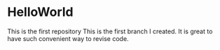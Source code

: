 # HelloWorld
This is the first repository
This is the first branch I created. It is great to have such convenient way to revise code.
